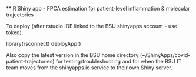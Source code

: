 ** R Shiny app - FPCA estimation for patient-level inflammation & molecular trajectories

To deploy (after rstudio IDE linked to the BSU shinyapps account - use token):

library(rsconnect)
deployApp()

Also copy the latest version in the BSU home directory (~/ShinyApps/covid-patient-trajectories) for testing/troubleshooting and for when the BSU IT team moves from the shinyapps.io service to their own Shiny server.


